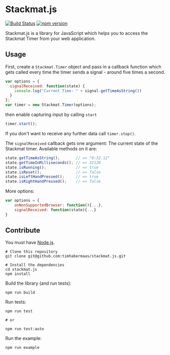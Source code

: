 # Stackmat.js

[![Build Status](https://travis-ci.org/timhabermaas/stackmat.js.svg?branch=master)](https://travis-ci.org/timhabermaas/stackmat.js)
[![npm version](https://badge.fury.io/js/stackmat.js.svg)](https://www.npmjs.com/package/stackmat.js)

Stackmat.js is a library for JavaScript which helps you to access the Stackmat Timer from your web application.

## Usage

First, create a `Stackmat.Timer` object and pass in a callback function which gets called every time the timer sends a signal - around five times a second.

```javascript
var options = {
  signalReceived: function(state) {
    console.log("Current Time: " + signal.getTimeAsString())
  }
};
var timer = new Stackmat.Timer(options);
```

then enable capturing input by calling `start`

```javascript
timer.start();
```

If you don't want to receive any further data call `timer.stop()`.

The `signalReceived` callback gets one argument: The current state of the Stackmat timer.
Available methods on it are:

```javascript
state.getTimeAsString();       // => "0:32.12"
state.getTimeInMilliseconds(); // => 32120
state.isRunning();             // => true
state.isReset();               // => false
state.isLeftHandPressed();     // => true
state.isRightHandPressed();    // => false
```

More options:

```javascript
var options = {
    onNonSupportedBrowser: function(){...},
    signalReceived: function(state){...}
}
```


## Contribute

You must have [Node.js](https://nodejs.org).

```shell
# Clone this repository
git clone git@github.com:timhabermaas/stackmat.js.git

# Install the dependencies
cd stackmat.js
npm install
```

Build the library  (and run tests):

```shell
npm run build
```

Run tests:

```shell
npm run test

# or

npm run test:auto
```

Run the example:

```shell
npm run example
```

